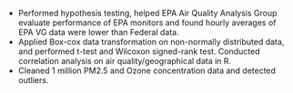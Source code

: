 -	Performed hypothesis testing, helped EPA Air Quality Analysis Group evaluate performance of EPA monitors and found hourly averages of EPA VG data were lower than Federal data.
-	Applied Box-cox data transformation on non-normally distributed data, and performed t-test and Wilcoxon signed-rank test. Conducted correlation analysis on air quality/geographical data in R.
-	Cleaned 1 million PM2.5 and Ozone concentration data and detected outliers. 
